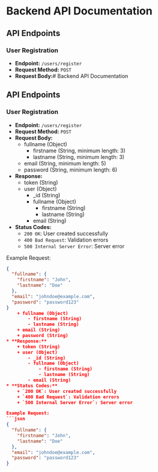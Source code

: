 # Backend API Documentation

## API Endpoints

### User Registration

* **Endpoint:** `/users/register`
* **Request Method:** `POST`
* **Request Body:**# Backend API Documentation

## API Endpoints

### User Registration

* **Endpoint:** `/users/register`
* **Request Method:** `POST`
* **Request Body:**
	+ fullname (Object)
		- firstname (String, minimum length: 3)
		- lastname (String, minimum length: 3)
	+ email (String, minimum length: 5)
	+ password (String, minimum length: 6)
* **Response:**
	+ token (String)
	+ user (Object)
		- _id (String)
		- fullname (Object)
			- firstname (String)
			- lastname (String)
		- email (String)
* **Status Codes:**
	+ `200 OK`: User created successfully
	+ `400 Bad Request`: Validation errors
	+ `500 Internal Server Error`: Server error

Example Request:
```json
{
  "fullname": {
	"firstname": "John",
	"lastname": "Doe"
  },
  "email": "johndoe@example.com",
  "password": "password123"
}
	+ fullname (Object)
		- firstname (String)
		- lastname (String)
	+ email (String)
	+ password (String)
* **Response:**
	+ token (String)
	+ user (Object)
		- _id (String)
		- fullname (Object)
			- firstname (String)
			- lastname (String)
		- email (String)
* **Status Codes:**
	+ `200 OK`: User created successfully
	+ `400 Bad Request`: Validation errors
	+ `500 Internal Server Error`: Server error

Example Request:
```json
{
  "fullname": {
    "firstname": "John",
    "lastname": "Doe"
  },
  "email": "johndoe@example.com",
  "password": "password123"
}